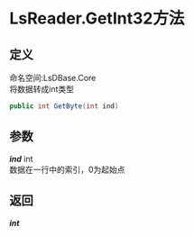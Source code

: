 # LsReader.GetInt32方法
## 定义
命名空间:LsDBase.Core    
将数据转成int类型   
```C#
public int GetByte(int ind)
```
## 参数
***ind***  int    
数据在一行中的索引，0为起始点   
## 返回
***int***